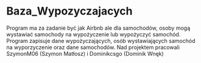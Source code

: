 # Baza_Wypozyczajacych
Program ma za zadanie być jak Airbnb ale dla samochodów, osoby mogą wystawiać samochody na wypożyczenie lub wypożyczyć samochód.
Program zapisuje dane wypożyczających, osób wystawiających samochód na wyporzyczenie oraz dane samochodów.
Nad projektem pracowali SzymonM06 (Szymon Matłosz) i Dominikcsgo (Dominik Wnęk)
